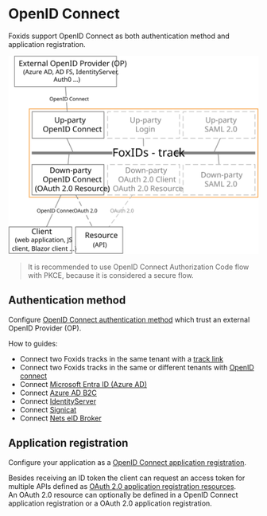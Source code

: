 ﻿# OpenID Connect

Foxids support OpenID Connect as both authentication method and application registration.

![Foxids OpenID Connect](images/parties-oidc.svg)

> It is recommended to use OpenID Connect Authorization Code flow with PKCE, because it is considered a secure flow.

## Authentication method

Configure [OpenID Connect authentication method](auth-met-oidc.md) which trust an external OpenID Provider (OP).

How to guides:

- Connect two Foxids tracks in the same tenant with a [track link](howto-tracklink-foxids.md)
- Connect two Foxids tracks in the same or different tenants with [OpenID connect](howto-oidc-foxids.md)
- Connect [Microsoft Entra ID (Azure AD)](auth-met-howto-oidc-azure-ad.md) 
- Connect [Azure AD B2C](auth-met-howto-oidc-azure-ad-b2c.md) 
- Connect [IdentityServer](auth-met-howto-oidc-identityserver.md)
- Connect [Signicat](auth-met-howto-oidc-signicat.md)
- Connect [Nets eID Broker](auth-met-howto-oidc-nets-eid-broker.md)

## Application registration

Configure your application as a [OpenID Connect application registration](app-reg-oidc.md).

Besides receiving an ID token the client can request an access token for multiple APIs defined as [OAuth 2.0 application registration resources](app-reg-oauth-2.0.md#oauth-20-resource).  
An OAuth 2.0 resource can optionally be defined in a OpenID Connect application registration or a OAuth 2.0 application registration.

